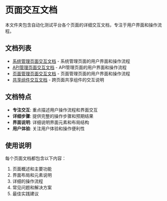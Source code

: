 # 页面交互文档

本文件夹包含自动化测试平台各个页面的详细交互文档，专注于用户界面和操作流程。

## 文档列表

- [系统管理页面交互文档](./system-management.md) - 系统管理页面的用户界面和操作流程
- [API管理页面交互文档](./api-management.md) - API管理页面的用户界面和操作流程  
- [页面管理页面交互文档](./page-management.md) - 页面管理页面的用户界面和操作流程
- [共享组件交互文档](./shared-components.md) - 跨页面共享组件的交互说明

## 文档特点

- **专注交互**: 重点描述用户操作流程和界面交互
- **详细步骤**: 提供完整的操作步骤和预期结果
- **界面说明**: 详细说明界面元素和布局结构
- **用户体验**: 关注用户体验和操作便利性

## 使用说明

每个页面文档都包含以下内容：
1. 页面概述和主要功能
2. 界面布局和元素说明
3. 详细的操作流程
4. 常见问题和解决方案
5. 最佳实践建议